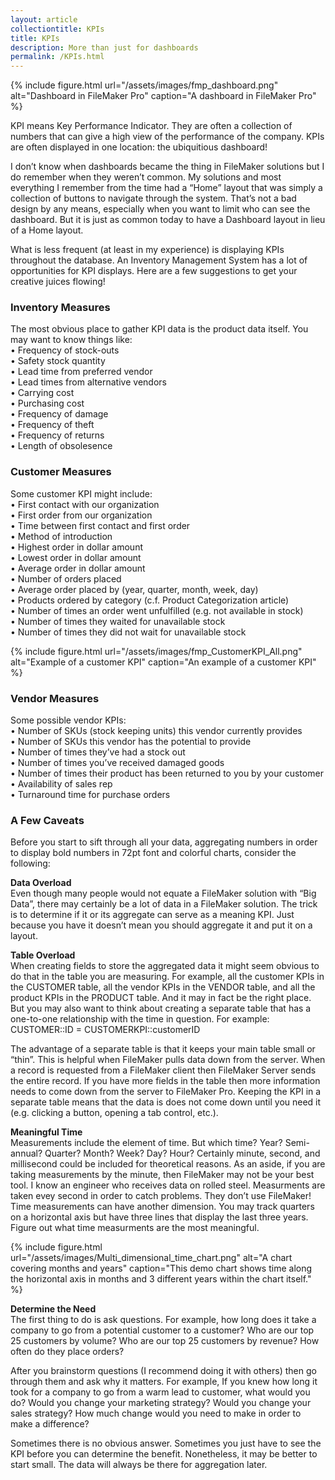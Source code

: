 ```yaml
---
layout: article
collectiontitle: KPIs
title: KPIs
description: More than just for dashboards
permalink: /KPIs.html
---
```

{% include figure.html
    url="/assets/images/fmp_dashboard.png"
    alt="Dashboard in FileMaker Pro"
    caption="A dashboard in FileMaker Pro" %}
	
KPI means Key Performance Indicator. They are often a collection of numbers that can give a high view of the performance of the company. KPIs are often displayed in one location: the ubiquitious dashboard!

I don’t know when dashboards became the thing in FileMaker solutions but I do remember when they weren’t common. My solutions and most everything I remember from the time had a “Home” layout that was simply a collection of buttons to navigate through the system. That’s not a bad design by any means, especially when you want to limit who can see the dashboard. But it is just as common today to have a Dashboard layout in lieu of a Home layout.

What is less frequent (at least in my experience) is displaying KPIs throughout the database. An Inventory Management System has a lot of opportunities for KPI displays. Here are a few suggestions to get your creative juices flowing!

### Inventory Measures

The most obvious place to gather KPI data is the product data itself. You may want to know things like:<br />• Frequency of stock-outs<br />• Safety stock quantity<br />• Lead time from preferred vendor<br />• Lead times from alternative vendors<br />• Carrying cost<br />• Purchasing cost<br />• Frequency of damage<br />• Frequency of theft<br />• Frequency of returns<br />• Length of obsolesence
### Customer Measures

Some customer KPI might include:<br />• First contact with our organization<br />• First order from our organization<br />• Time between first contact and first order<br />• Method of introduction<br />• Highest order in dollar amount<br />• Lowest order in dollar amount<br />• Average order in dollar amount<br />• Number of orders placed<br />• Average order placed by (year, quarter, month, week, day)<br />• Products ordered by category (c.f. Product Categorization article)<br />• Number of times an order went unfulfilled (e.g. not available in stock)<br />• Number of times they waited for unavailable stock<br />• Number of times they did not wait for unavailable stock
	
{% include figure.html
    url="/assets/images/fmp_CustomerKPI_All.png"
    alt="Example of a customer KPI"
    caption="An example of a customer KPI" %}
	
### Vendor Measures

Some possible vendor KPIs:<br />• Number of SKUs (stock keeping units) this vendor currently provides<br />• Number of SKUs this vendor has the potential to provide<br />• Number of times they’ve had a stock out<br />• Number of times you’ve received damaged goods<br />• Number of times their product has been returned to you by your customer<br />• Availability of sales rep<br />• Turnaround time for purchase orders

### A Few Caveats

Before you start to sift through all your data, aggregating numbers in order to display bold numbers in 72pt font and colorful charts, consider the following:

**Data Overload**<br />Even though many people would not equate a FileMaker solution with “Big Data”, there may certainly be a lot of data in a FileMaker solution. The trick is to determine if it or its aggregate can serve as a meaning KPI. Just because you have it doesn’t mean you should aggregate it and put it on a layout.

**Table Overload**<br />When creating fields to store the aggregated data it might seem obvious to do that in the table you are measuring. For example, all the customer KPIs in the CUSTOMER table, all the vendor KPIs in the VENDOR table, and all the product KPIs in the PRODUCT table. And it may in fact be the right place. But you may also want to think about creating a separate table that has a one-to-one relationship with the time in question. For example:<br />CUSTOMER::ID = CUSTOMERKPI::customerID

The advantage of a separate table is that it keeps your main table small or “thin”. This is helpful when FileMaker pulls data down from the server. When a record is requested from a FileMaker client then FileMaker Server sends the entire record. If you have more fields in the table then more information needs to come down from the server to FileMaker Pro. Keeping the KPI in a separate table means that the data is does not come down until you need it (e.g. clicking a button, opening a tab control, etc.).

**Meaningful Time**<br />Measurements include the element of time. But which time? Year? Semi-annual? Quarter? Month? Week? Day? Hour? Certainly minute, second, and millisecond could be included for theoretical reasons. As an aside, if you are taking measurements by the minute, then FileMaker may not be your best tool. I know an engineer who receives data on rolled steel. Measurments are taken evey second in order to catch problems. They don’t use FileMaker!
Time measurements can have another dimension. You may track quarters on a horizontal axis but have three lines that display the last three years. Figure out what time measurments are the most meaningful.
	
{% include figure.html url="/assets/images/Multi_dimensional_time_chart.png" alt="A chart covering months and years" caption="This demo chart shows time along the horizontal axis in months and 3 different years within the chart itself." %}
	
**Determine the Need**<br />The first thing to do is ask questions. For example, how long does it take a company to go from a potential customer to a customer? Who are our top 25 customers by volume? Who are our top 25 customers by revenue? How often do they place orders?

After you brainstorm questions (I recommend doing it with others) then go through them and ask why it matters. For example, If you knew how long it took for a company to go from a warm lead to customer, what would you do? Would you change your marketing strategy? Would you change your sales strategy? How much change would you need to make in order to make a difference?

Sometimes there is no obvious answer. Sometimes you just have to see the KPI before you can determine the benefit. Nonetheless, it may be better to start small. The data will always be there for aggregation later.
